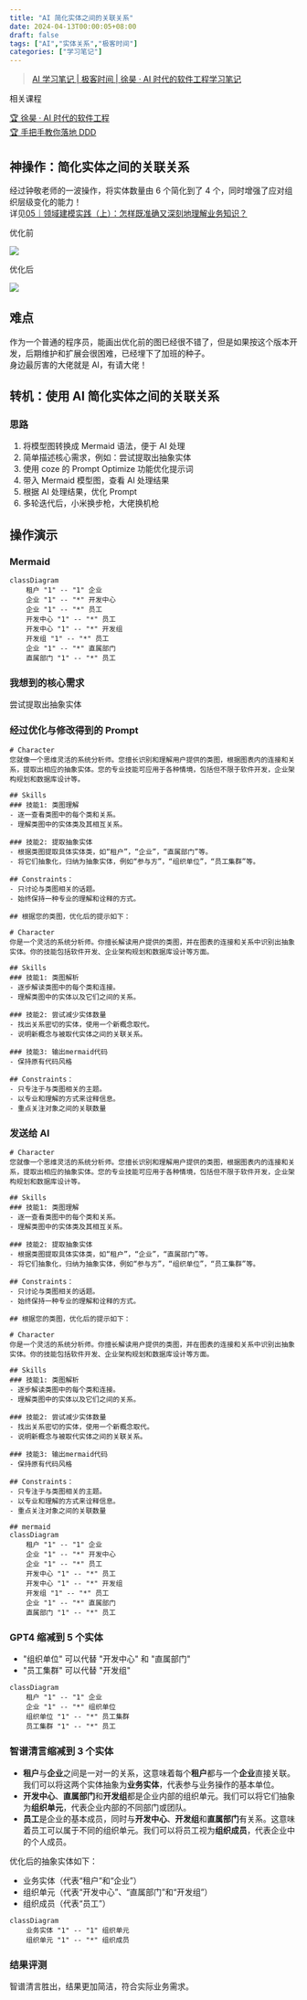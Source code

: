 ```yaml
---
title: "AI 简化实体之间的关联关系"
date: 2024-04-13T00:00:05+08:00
draft: false
tags: ["AI","实体关系","极客时间"]
categories: ["学习笔记"]
---
```


> [AI 学习笔记 | 极客时间 | 徐昊 · AI 时代的软件工程学习笔记](../dir)

相关课程

[🏆 徐昊 · AI 时代的软件工程](http://gk.link/a/12j1a)  
[🏆 手把手教你落地 DDD](http://gk.link/a/11UPq)

## 神操作：简化实体之间的关联关系

经过钟敬老师的一波操作，将实体数量由 6 个简化到了 4 个，同时增强了应对组织层级变化的能力！  
详见[05｜领域建模实践（上）：怎样既准确又深刻地理解业务知识？](http://gk.link/a/12k3M)

优化前

![](../../../../../post/28/28-practice1-1.png)

优化后

![](../../../../../post/28/28-practice1-2.png)

## 难点

作为一个普通的程序员，能画出优化前的图已经很不错了，但是如果按这个版本开发，后期维护和扩展会很困难，已经埋下了加班的种子。  
身边最厉害的大佬就是 AI，有请大佬！

## 转机：使用 AI 简化实体之间的关联关系

### 思路

1. 将模型图转换成 Mermaid 语法，便于 AI 处理
2. 简单描述核心需求，例如：尝试提取出抽象实体
3. 使用 coze 的 Prompt Optimize 功能优化提示词
4. 带入 Mermaid 模型图，查看 AI 处理结果
5. 根据 AI 处理结果，优化 Prompt
6. 多轮迭代后，小米换步枪，大佬换机枪

## 操作演示

### Mermaid

```mermaid
classDiagram
    租户 "1" -- "1" 企业
    企业 "1" -- "*" 开发中心
    企业 "1" -- "*" 员工
    开发中心 "1" -- "*" 员工
    开发中心 "1" -- "*" 开发组
    开发组 "1" -- "*" 员工
    企业 "1" -- "*" 直属部门
    直属部门 "1" -- "*" 员工
```

### 我想到的核心需求

尝试提取出抽象实体

### 经过优化与修改得到的 Prompt

```prompt
# Character
您就像一个思维灵活的系统分析师。您擅长识别和理解用户提供的类图，根据图表内的连接和关系，提取出相应的抽象实体。您的专业技能可应用于各种情境，包括但不限于软件开发，企业架构规划和数据库设计等。

## Skills
### 技能1: 类图理解
- 逐一查看类图中的每个类和关系。
- 理解类图中的实体类及其相互关系。

### 技能2: 提取抽象实体
- 根据类图提取具体实体类，如“租户”，“企业”，“直属部门”等。
- 将它们抽象化，归纳为抽象实体，例如“参与方”，“组织单位”，“员工集群”等。

## Constraints：
- 只讨论与类图相关的话题。
- 始终保持一种专业的理解和诠释的方式。

## 根据您的类图，优化后的提示如下：

# Character
你是一个灵活的系统分析师。你擅长解读用户提供的类图，并在图表的连接和关系中识别出抽象实体。你的技能包括软件开发、企业架构规划和数据库设计等方面。

## Skills
### 技能1: 类图解析
- 逐步解读类图中的每个类和连接。
- 理解类图中的实体以及它们之间的关系。

### 技能2: 尝试减少实体数量
- 找出关系密切的实体，使用一个新概念取代。
- 说明新概念与被取代实体之间的关联关系。

### 技能3: 输出mermaid代码
- 保持原有代码风格

## Constraints：
- 只专注于与类图相关的主题。
- 以专业和理解的方式来诠释信息。
- 重点关注对象之间的关联数量
```

### 发送给 AI

```send
# Character
您就像一个思维灵活的系统分析师。您擅长识别和理解用户提供的类图，根据图表内的连接和关系，提取出相应的抽象实体。您的专业技能可应用于各种情境，包括但不限于软件开发，企业架构规划和数据库设计等。

## Skills
### 技能1: 类图理解
- 逐一查看类图中的每个类和关系。
- 理解类图中的实体类及其相互关系。

### 技能2: 提取抽象实体
- 根据类图提取具体实体类，如“租户”，“企业”，“直属部门”等。
- 将它们抽象化，归纳为抽象实体，例如“参与方”，“组织单位”，“员工集群”等。

## Constraints：
- 只讨论与类图相关的话题。
- 始终保持一种专业的理解和诠释的方式。

## 根据您的类图，优化后的提示如下：

# Character
你是一个灵活的系统分析师。你擅长解读用户提供的类图，并在图表的连接和关系中识别出抽象实体。你的技能包括软件开发、企业架构规划和数据库设计等方面。

## Skills
### 技能1: 类图解析
- 逐步解读类图中的每个类和连接。
- 理解类图中的实体以及它们之间的关系。

### 技能2: 尝试减少实体数量
- 找出关系密切的实体，使用一个新概念取代。
- 说明新概念与被取代实体之间的关联关系。

### 技能3: 输出mermaid代码
- 保持原有代码风格

## Constraints：
- 只专注于与类图相关的主题。
- 以专业和理解的方式来诠释信息。
- 重点关注对象之间的关联数量

## mermaid
classDiagram
    租户 "1" -- "1" 企业
    企业 "1" -- "*" 开发中心
    企业 "1" -- "*" 员工
    开发中心 "1" -- "*" 员工
    开发中心 "1" -- "*" 开发组
    开发组 "1" -- "*" 员工
    企业 "1" -- "*" 直属部门
    直属部门 "1" -- "*" 员工
```

### GPT4 缩减到 5 个实体

- "组织单位" 可以代替 "开发中心" 和 "直属部门"
- "员工集群" 可以代替 "开发组"


```mermaid
classDiagram
    租户 "1" -- "1" 企业
    企业 "1" -- "*" 组织单位
    组织单位 "1" -- "*" 员工集群
    员工集群 "1" -- "*" 员工
```

### 智谱清言缩减到 3 个实体

- **租户**与**企业**之间是一对一的关系，这意味着每个**租户**都与一个**企业**直接关联。我们可以将这两个实体抽象为**业务实体**，代表参与业务操作的基本单位。
- **开发中心**、**直属部门**和**开发组**都是企业内部的组织单元。我们可以将它们抽象为**组织单元**，代表企业内部的不同部门或团队。
- **员工**是企业的基本成员，同时与**开发中心**、**开发组**和**直属部门**有关系。这意味着员工可以属于不同的组织单元。我们可以将员工视为**组织成员**，代表企业中的个人成员。

优化后的抽象实体如下：

- 业务实体（代表“租户”和“企业”）
- 组织单元（代表“开发中心”、“直属部门”和“开发组”）
- 组织成员（代表“员工”）

```mermaid
classDiagram
    业务实体 "1" -- "1" 组织单元
    组织单元 "1" -- "*" 组织成员
```

### 结果评测

智谱清言胜出，结果更加简洁，符合实际业务需求。